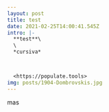 ```yaml
---
layout: post
title: test
date: 2021-02-25T14:00:41.545Z
intro: |-
  **test**\
  \
  *cursiva*



  <https://populate.tools>
img: posts/1904-Dombrovskis.jpg
---
```

mas

